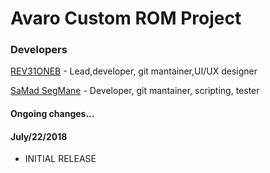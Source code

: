 # Avaro Custom ROM Project
### Developers
[REV31ONEB](https://github.com/rev31one) - Lead,developer, git mantainer,UI/UX designer

[SaMad SegMane](http://github.com/MrSaMaDo) - Developer, git mantainer, scripting, tester



#### Ongoing changes...

#### July/22/2018
* INITIAL RELEASE

